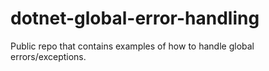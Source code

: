 # dotnet-global-error-handling
Public repo that contains examples of how to handle global errors/exceptions.
